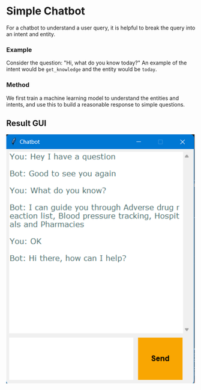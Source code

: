 # Simple Chatbot
For a chatbot to understand a user query, it is helpful to break the query into an intent and entity. 

### Example
Consider the question: "Hi, what do you know today?"
An example of the intent would be `get_knowledge` and the entity would be `today`. 

### Method
We first train a machine learning model to understand the entities and intents, and use this to build a reasonable response to simple questions.

## Result GUI
![Prototype UI for ChatBot](chat-window.png)